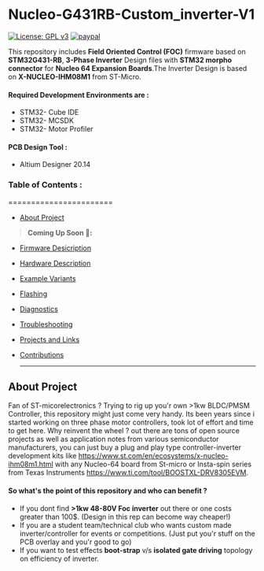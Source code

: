 # Nucleo-G431RB-Custom_inverter-V1
[![License: GPL v3](https://img.shields.io/badge/License-GPLv3-blue.svg)](https://www.gnu.org/licenses/gpl-3.0)
[![paypal](https://www.paypalobjects.com/en_US/i/btn/btn_donate_SM.gif)](https://paypal.me/helprahulcreate?locale.x=en_GB)

This repository includes **Field Oriented Control (FOC)** firmware based on **STM32G431-RB**, **3-Phase Inverter** Design files with **STM32 morpho connector** for **Nucleo 64 Expansion Boards**.The Inverter Design is based on **X-NUCLEO-IHM08M1** from ST-Micro. 

#### Required Development Environments are :
* STM32- Cube IDE
* STM32- MCSDK
* STM32- Motor Profiler

#### PCB Design Tool :
* Altium Designer 20.14

### Table of Contents :
=======================
* [About Project](#About-Project)
> <b> Coming Up Soon 📢:</b> 
* [Firmware Desicription](#hardware)
* [Hardware Description](#foc-firmware)
* [Example Variants ](#example-variants)
* [Flashing](#flashing)
* [Diagnostics](#diagnostics)
* [Troubleshooting](#troubleshooting)
* [Projects and Links](#projects-and-links)
* [Contributions](#contributions)


  ---
## About Project
Fan of ST-micorelectronics ? Trying to rig up you'r own >1kw BLDC/PMSM Controller, this repository might just come very handy. Its been years since i started working on 
three phase motor controllers, took lot of effort and time to get here. Why reinvent the wheel ? out there are tons of open source projects as well as application notes from
various semiconductor manufacturers, you can just buy a plug and play type controller-inverter development kits like https://www.st.com/en/ecosystems/x-nucleo-ihm08m1.html with any Nucleo-64 board from St-micro or Insta-spin series from Texas Instruments https://www.ti.com/tool/BOOSTXL-DRV8305EVM.

#### So what's the point of this repository and who can benefit ?

* If you dont find **>1kw 48-80V Foc inverter**  out there or one costs greater than 100$. (Design in this rep can become way cheaper!)
* If you are a student team/technical club who wants custom made inverter/controller for events or competitions. (Just put you'r stuff on the PCB overlay and you'r good to go)
* If you want to test effects **boot-strap** v/s **isolated gate driving** topology on efficiency of inverter. 
